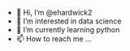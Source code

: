 - 👋 Hi, I’m @ehardwick2
- 👀 I’m interested in data science 
- 🌱 I’m currently learning python
- 📫 How to reach me ...

<!---
ehardwick2/ehardwick2 is a ✨ special ✨ repository because its `README.md` (this file) appears on your GitHub profile.
You can click the Preview link to take a look at your changes.
--->
